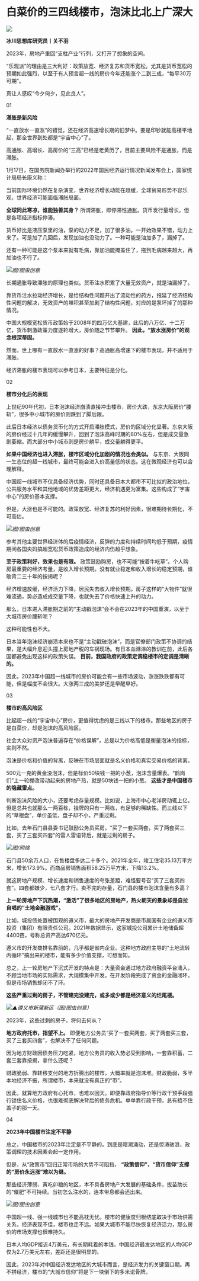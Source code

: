 # 白菜价的三四线楼市，泡沫比北上广深大

![](https://inews.gtimg.com/news_bt/O1HDibWzBhJgiMp7x-v6PAkuT3IAyGm1PkCfRy9dVgyE8AA/1000)

**冰川思想库研究员丨关不羽**

2023年，房地产重回“支柱产业”行列，又打开了想象的空间。

“乐观派”的理由是三大利好：政策放宽、经济复苏和货币宽松。尤其是货币宽松的预期如此强烈，以至于有人预言超一线的房价今年还能涨个二到三成，“每平30万可期”。

真让人感叹“今夕何夕，见此良人”。

01

**滞胀是新风险**

“一直放水一直涨”的错觉，还在经济高速增长期的旧梦中。要是印钞就能高楼平地起，那全世界到处都是“宇宙中心”了。

高通胀、高增长、高房价的“三高”已经是老黄历了，目前主要风险不是通胀，而是滞胀。

1月17日，在国务院新闻办举行的2022年国民经济运行情况新闻发布会上，国家统计局局长康义称：

当前国际环境仍然在复杂演变，世界经济增长动能在趋缓，全球贸易形势不容乐观，世界经济可能面临滞胀局面。

**全球同此寒凉，谁能独善其身？** 所谓滞胀，即停滞性通胀。货币发行量增长，但是各项经济指标停滞。

货币好比是液压泵里的油，泵的动力不足，加了很多油。一开始效果不错，动力上来了。可是加了几回后，发现加油也没动力了。一种可能是油加多了，漏掉了。

还有一种可能是这个泵本来就有毛病，靠加油能掩盖住了，拖到毛病越来越大，再加油也不行了。

![](https://inews.gtimg.com/news_bt/OQ7Guzx8T__wqylZNfRQyf5gL3BthLi8AJtp5ENoVhcCoAA/1000)_图/图虫创意_

长期通胀导致滞胀的原理也类似。货币注水积累了大量无效资产，就是油漏掉了。

靠货币注水拉动经济增长，是给结构性问题开出了流动性的药方，拖延了经济结构性问题的解决，无效资产的堆积甚至加剧了结构性问题，对应的是泵坏掉了的那种情况。

中国大规模宽松货币政策始于2008年的四万亿大基建，此后的八万亿、十二万亿，货币刺激政策力度逐轮增大，房价随之节节攀升。
**因此，“放水涨房价”的观念根深蒂固。**

然而，世上哪有一直放水一直涨的好事？高通胀高增速下的楼市表现，并不适用于滞胀。

经济滞胀的楼市表现可以参考日本，主要特征是分化。

02

**楼市分化后的表现**

上世纪90年代初，日本泡沫经济崩溃直接冲击楼市，房价大跌，东京大阪房价“腰斩”，很多中小城市的房价则跌到了脚后跟。

此后日本经济以债务货币化的方式开启滞胀模式，房价的区域分化显著。东京大阪的房价经过十几年的缓慢攀升，回到了泡沫高峰时期的80%左右，但是成交量急剧萎缩。而大部分中小城市则是房价躺平，成交量躺得更平。

**如果中国经济也进入滞胀，楼市区域分化加剧的情况也会类似。**
与东京、大阪同一生态位的超一线城市，最终可能会进入价高量低的状态。这在微观经济也可以合理解释。

中国超一线城市不仅具备经济优势，同时还具备日本大都市不可比拟的政治地位，公共服务水平和其他地域的优势差距更大，经济机遇更为富集。这些构成了“宇宙中心”的房价基本支撑。

但是，大涨也是不可能的。政策放宽、经济复苏的利好因素，很难期待长期化，不可高估。

![](https://inews.gtimg.com/news_bt/O4ctvuYXDpHA3we9liSJQxbhgUAM-0WycnZX0f9eRAkQQAA/1000)_图/图虫创意_

参考其他主要世界经济体的后疫情经济，反弹的力度和持续时间均低于预期，疫情期间各国央妈搞超宽松货币政策造成的经济内伤超乎想象。

**至于政策利好，效果也是有限。**
政策鼓励购房，也不可能“按着牛吃草”。个人购房最重要的经济考量，是收入增长预期。没有就业稳定和收入增长的稳定预期，谁敢背二三十年的按揭呢？

经济增速放缓，经济活力下降，居民失去收入增长预期。房子这样的“大物件”就很难流通，势必造成成交量下降，也就失去了价格快速上升的动力。

那么，日本进入滞胀期之前的“主动戳泡沫”会不会在2023年的中国重演，以至于大城市房价腰斩呢？

这种可能性也不大。

日本当年泡沫经济崩溃本来也不是“主动戳破泡沫”，而是官僚部门政策不协调的结果，是大幅升息迎头撞上房地产税的车祸现场。有日本血淋淋的教训在前，此后各国都避免出现这样的政策失误。
**目前，我国政府的政策定调稳楼市的定调是清晰的。**

因此，2023年中国超一线城市的房价可能会有一些市场波动，涨涨跌跌都有可能，但是幅度不会很大。大涨两三成的美梦还是早醒早好。

03

**楼市的高风险区**

比起超一线的“宇宙中心”房价，更值得忧虑的是三线以下的楼市。那些地区的房子是白菜价，却是泡沫的高风险区。

社会大众对资产泡沫普遍存在“价格误解”，总是以为价格高低是衡量泡沫的指标，实则不然。

泡沫是价格和价值的背离，反映在市场层面就是名义价格和真实交易价格的背离。

500元一克的黄金没泡沫，但是标价50块钱一把的小葱，泡沫含量爆表。“鹤岗们”上一轮棚改带动起来的房地产热，就是50块钱一把的小葱。
**这些才是中国楼市的隐藏雷点。**

判断泡沫风险的大小，还要考虑存量规模。比如说，上海市中心老洋房动辄上亿，但是总共也就那么一两百栋，挂牌的只有一两栋，有足够的稀缺性。而三线以下的“草根盘”，单价虽低，盘子却不小，严重过剩。

比如，去年石门县县委书记鼓励公务员买房，“买了一套买两套，买了两套买三套，买了三套买四套”的雷人雷语背后，就是过剩的房子。

![](https://inews.gtimg.com/news_bt/OrHNiNyAnoBMgq9Q4gUUZ0gXi7_EJwe9iKVjgWL3K2yqsAA/1000)_图/网络_

石门县50余万人口，在售楼盘多达二十多个。2021年全年，竣工住宅35.13万平方米，增长173.9%。而商品房销售面积58.25万平方米，下降13.2%。

就这房地产规模、增长速度和销售速度的夸张差距，难怪要号召“买了三套买四套”。四套都嫌少，七八套才行。卖不完的存量，石门县的楼市泡沫含量有多高？

**上一轮房地产下沉热潮，“激活”了很多地区的房地产，热火朝天的景象却是自拉自唱的“土地金融游戏”。**

比如，城投债处置被围观的遵义市，最大的房地产开发商是市属国有企业的遵义市投资（集团）有限责任公司。2021年数据显示，这家城投公司累计土地储备超4400亩，号称总资产高达670亿元。

遵义市的开发商排名靠前的，几乎都是省内企业。这种地方政府主导的“土地流转内循环”搞出来的楼市，能有多少价值支撑，可想而知。

总之，上一轮房地产下沉式开发的特点是：大量资金通过地方政府融资平台涌入，不顾当地市场的实际需求，大规模集中开发。在开发阶段完成了资金的金融闭环，但是市场销售却闭不了环。

**这些严重过剩的房子，不管建完没建完，或多或少都是经济意义的烂尾楼。**

![](https://inews.gtimg.com/news_bt/Oz7y4kJshfttm20P91v0t_d8i6ZwubYtYlJrAOHJFmXkwAA/1000)_▲遵义市新蒲新区（图/图虫创意）_

2023年，这些过剩的房子，将何去何从？

**地方政府托市，指望不上。** 即便地方公务员“买了一套买两套，买了两套买三套，买了三套买四套”，也解决不了任何问题。

因为地方财政因债务压力吃紧，地方公务员的收入势必受到影响，一套靠积蓄，二套三套靠按揭，拿什么还呢？

财政脆弱、靠转移支付的地方折腾出的楼市，大概率就是泡沫堆。财政脆弱，多半本地经济不振，所谓楼市，本来就没有真正的“市”。

因此，就算地方政府有心托市，也难以回天。即便靠政府指导价等行政干预手段强行锁住名义价格，也很难彻底解决背后的债务危机。单单靠行政干预，总有捂不住盖子的那一天。

04

**2023年中国楼市注定不平静**

总之，中国楼市的2023年注定是不平静的。到底是暗潮涌动，还是惊涛骇浪，政策调理的技术因素会起一定作用。

但是，从“政策市”回归正常市场的大势不可阻挡， **“政策信仰”、“货币信仰”支撑的“房价永远涨”难以为继。**

那些经济薄弱、寅吃卯粮的地区，本不具备房地产大发展的基础条件，拔苗助长的“催肥”不可持续。当初怎么注水的，连本带息都会还出来。

![](https://inews.gtimg.com/news_bt/Ol0AQUh7W9nBjlwz7QRStnqAOYy1Cl86DQTV63JgiRKf8AA/1000)_图/图虫创意_

中国超一线、强一线城市也不能高枕无忧。楼市的健康度归根结底取决于市场供需关系，经济表现不佳，楼市也走不远。如果大城市不能尽快恢复经济活力，那么房价的市场支撑也很难持久。

日本人均GDP接近4万美元，有长期耗着的本钱。中国经济最发达地区的人均GDP仅为2.7万美元左右，差距还是很明显的。

因此，2023年对中国经济发达地区的大城市而言，是经济发力的关键窗口期。再不拼经济，楼市的“大城市信仰”将是下一块倒下的多米诺骨牌。

